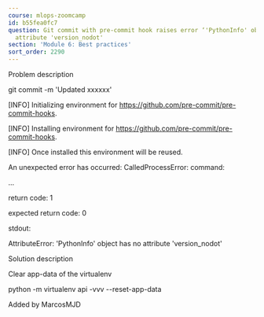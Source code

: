 ```yaml
---
course: mlops-zoomcamp
id: b55fea0fc7
question: Git commit with pre-commit hook raises error ‘'PythonInfo' object has no
  attribute 'version_nodot'
section: 'Module 6: Best practices'
sort_order: 2290
---
```


Problem description

git commit -m 'Updated xxxxxx'

[INFO] Initializing environment for https://github.com/pre-commit/pre-commit-hooks.

[INFO] Installing environment for https://github.com/pre-commit/pre-commit-hooks.

[INFO] Once installed this environment will be reused.

An unexpected error has occurred: CalledProcessError: command:

…

return code: 1

expected return code: 0

stdout:

AttributeError: 'PythonInfo' object has no attribute 'version_nodot'

Solution description

Clear app-data of the virtualenv

python -m virtualenv api -vvv --reset-app-data

Added by MarcosMJD


